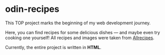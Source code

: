 # odin-recipes

This TOP project marks the beginning of my web development journey.

Here, you can find recipes for some delicious dishes — and maybe even try cooking one yourself!
All recipes and images were taken from [Allrecipes](https://www.allrecipes.com/).

Currently, the entire project is written in **HTML**.
